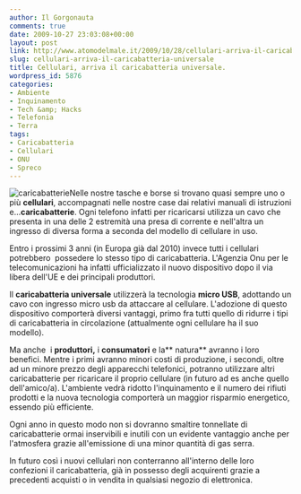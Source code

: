 ```yaml
---
author: Il Gorgonauta
comments: true
date: 2009-10-27 23:03:08+00:00
layout: post
link: http://www.atomodelmale.it/2009/10/28/cellulari-arriva-il-caricabatteria-universale/
slug: cellulari-arriva-il-caricabatteria-universale
title: Cellulari, arriva il caricabatteria universale.
wordpress_id: 5876
categories:
- Ambiente
- Inquinamento
- Tech &amp; Hacks
- Telefonia
- Terra
tags:
- Caricabatteria
- Cellulari
- ONU
- Spreco
---
```


![caricabatterie](http://www.atomodelmale.it/wp-content/uploads/2009/10/caricabatterie.jpg)Nelle nostre tasche e borse si trovano quasi sempre uno o più **cellulari**, accompagnati nelle nostre case dai relativi manuali di istruzioni e...**caricabatterie**. Ogni telefono infatti per ricaricarsi utilizza un cavo che presenta in una delle 2 estremità una presa di corrente e nell'altra un ingresso di diversa forma a seconda del modello di cellulare in uso.

Entro i prossimi 3 anni (in Europa già dal 2010) invece tutti i cellulari potrebbero  possedere lo stesso tipo di caricabatteria. L'Agenzia Onu per le telecomunicazioni ha infatti ufficializzato il nuovo dispositivo dopo il via libera dell'UE e dei principali produttori.

Il **caricabatteria universale** utilizzerà la tecnologia **micro USB**, adottando un cavo con ingresso micro usb da attaccare al cellulare. L'adozione di questo dispositivo comporterà diversi vantaggi, primo fra tutti quello di ridurre i tipi di caricabatteria in circolazione (attualmente ogni cellulare ha il suo modello).

<!-- more -->


Ma anche  i **produttori,** i **consumatori** e la** natura** avranno i loro benefici. Mentre i primi avranno minori costi di produzione, i secondi, oltre ad un minore prezzo degli apparecchi telefonici, potranno utilizzare altri caricabatterie per ricaricare il proprio cellulare (in futuro ad es anche quello dell'amico/a). L'ambiente vedrà ridotto l'inquinamento e il numero dei rifiuti prodotti e la nuova tecnologia comporterà un maggior risparmio energetico, essendo più efficiente.

Ogni anno in questo modo non si dovranno smaltire tonnellate di caricabatterie ormai inservibili e inutili con un evidente vantaggio anche per l'atmosfera grazie all'emissione di una minor quantità di gas serra.

In futuro così i nuovi cellulari non conterranno all'interno delle loro confezioni il caricabatteria, già in possesso degli acquirenti grazie a precedenti acquisti o in vendita in qualsiasi negozio di elettronica.
